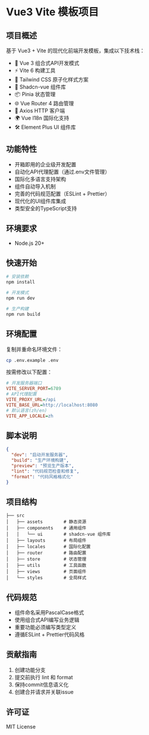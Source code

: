 # Vue3 Vite 模板项目

## 项目概述
基于 Vue3 + Vite 的现代化前端开发模板，集成以下技术栈：
- 🚀 Vue 3 组合式API开发模式
- ⚡ Vite 6 构建工具
- 🎨 Tailwind CSS 原子化样式方案
- 💅 Shadcn-vue 组件库
- 📦 Pinia 状态管理
- 🌐 Vue Router 4 路由管理
- 🔌 Axios HTTP 客户端
- 🌍 Vue I18n 国际化支持
- 🛠 Element Plus UI 组件库

## 功能特性
- 开箱即用的企业级开发配置
- 自动化API代理配置（通过.env文件管理）
- 国际化多语言支持架构
- 组件自动导入机制
- 完善的代码规范配置（ESLint + Prettier）
- 现代化的UI组件库集成
- 类型安全的TypeScript支持

## 环境要求
- Node.js 20+

## 快速开始
```bash
# 安装依赖
npm install

# 开发模式
npm run dev

# 生产构建
npm run build
```

## 环境配置
复制并重命名环境文件：
```bash
cp .env.example .env
```
按需修改以下配置：
```ini
# 开发服务器端口
VITE_SERVER_PORT=6789
# API代理配置
VITE_PROXY_URL=/api
VITE_BASE_URL=http://localhost:8080
# 默认语言(zh/en)
VITE_APP_LOCALE=zh
```

## 脚本说明
```json
{
  "dev": "启动开发服务器",
  "build": "生产环境构建",
  "preview": "预览生产版本",
  "lint": "代码规范检查和修复",
  "format": "代码风格格式化"
}
```

## 项目结构
```
├── src
│   ├── assets        # 静态资源
│   ├── components    # 通用组件
│   │   └── ui        # shadcn-vue 组件库
│   ├── layouts       # 布局组件
│   ├── locales       # 国际化配置
│   ├── router        # 路由配置
│   ├── store         # 状态管理
│   ├── utils         # 工具函数
│   ├── views         # 页面组件
│   └── styles        # 全局样式
```

## 代码规范
- 组件命名采用PascalCase格式
- 使用组合式API编写业务逻辑
- 重要功能必须编写类型定义
- 遵循ESLint + Prettier代码风格

## 贡献指南
1. 创建功能分支
2. 提交前执行 lint 和 format
3. 保持commit信息语义化
4. 创建合并请求并关联issue

## 许可证
MIT License